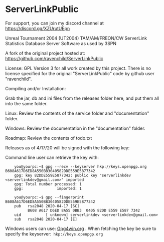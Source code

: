 # ServerLinkPublic

For support, you can join my discord channel at https://discord.gg/XZUrutUEpn

Unreal Tournament 2004 (UT2004) TAM/AM/FREON/CW ServerLink Statistics Database Server Software as used by 3SPN

A fork of the original project hosted at:
https://github.com/ravenchild/ServerLinkPublic

License: GPL Version 3 for all work created by this project. There is no
license specified for the original "ServerLinkPublic" code by github user
"ravenchild".

Compiling and/or Installation:

Grab the jar, db and ini files from the releases folder here, and put
them all into the same folder.

Linux:
Review the contents of the service folder and "documentation" folder.

Windows:
Review the documentation in the "documentation" folder.

Roadmap:
Review the contents of todo.txt

Releases as of 4/17/20 will be signed with the following key:

Command line user can retrieve the key with:

```
    you@yourpc:~$ gpg --recv --keyserver hkp://keys.openpgp.org B608A617D6ED8A550BB3040582DDE559E5877342 
    gpg: key 82DDE559E5877342: public key "serverlinkdev <serverlinkdev@gmail.com>" imported
    gpg: Total number processed: 1
    gpg:               imported: 1

    you@yourpc:~$ gpg --fingerprint B608A617D6ED8A550BB3040582DDE559E5877342
    pub   rsa2048 2020-04-17 [SC]
          B608 A617 D6ED 8A55 0BB3  0405 82DD E559 E587 7342
    uid           [ unknown] serverlinkdev <serverlinkdev@gmail.com>
    sub   rsa2048 2020-04-17 [E]
```

Windows users can use: [Gpg4win.org](https://gpg4win.org/index.html) .  When fetching the key be sure to specify the keyserver:``` hkp://keys.openpgp.org```
